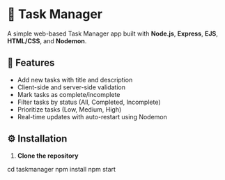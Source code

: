 # 📝 Task Manager

A simple web-based Task Manager app built with **Node.js**, **Express**, **EJS**, **HTML/CSS**, and **Nodemon**.

## 🚀 Features

- Add new tasks with title and description
- Client-side and server-side validation
- Mark tasks as complete/incomplete
- Filter tasks by status (All, Completed, Incomplete)
- Prioritize tasks (Low, Medium, High)
- Real-time updates with auto-restart using Nodemon


## ⚙️ Installation

1. **Clone the repository**

cd taskmanager
npm install
npm start

